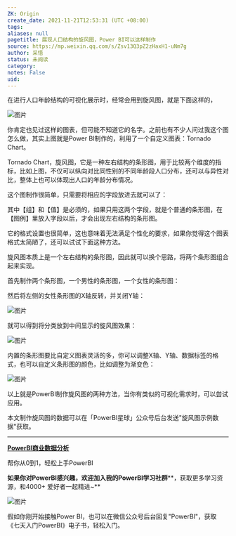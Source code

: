 ```yaml
---
ZK: Origin
create_date: 2021-11-21T12:53:31 (UTC +08:00)
tags: 
aliases: null
pagetitle: 展现人口结构的旋风图，Power BI可以这样制作
source: https://mp.weixin.qq.com/s/Zsv13Q3pZ2zHaxH1-uNm7g
author: 采悟
status: 未阅读
category: 
notes: False
uid: 
---
```


在进行人口年龄结构的可视化展示时，经常会用到旋风图，就是下面这样的，  

![图片](https://mmbiz.qpic.cn/mmbiz_png/aHEbZtANQJOjoPeG5kDSA7JTfnJF5jZKI4sibA6wkVYxJjMtpUvsTib6yoDgWapkdIPxzICTztJMfh0M9rfXCYfw/640?wx_fmt=png&wxfrom=5&wx_lazy=1&wx_co=1)

你肯定也见过这样的图表，但可能不知道它的名字。之前也有不少人问过我这个图怎么做，其实上图就是Power BI制作的，利用了一个自定义图表：Tornado Chart。

Tornado Chart，旋风图，它是一种左右结构的条形图，用于比较两个维度的指标，比如上图，不仅可以纵向对比同性别的不同年龄段人口分布，还可以与异性对比，整体上也可以体现出人口的年龄分布情况。

这个图制作很简单，只需要将相应的字段放进去就可以了：  

其中【组】和【值】是必须的，如果只用这两个字段，就是个普通的条形图，在【图例】里放入字段以后，才会出现左右结构的条形图。

它的格式设置也很简单，这也意味着无法满足个性化的要求，如果你觉得这个图表格式太简陋了，还可以试试下面这种方法。  

旋风图本质上是一个左右结构的条形图，因此就可以换个思路，将两个条形图组合起来实现。

首先制作两个条形图，一个男性的条形图，一个女性的条形图：

然后将左侧的女性条形图的X轴反转，并关闭Y轴：  

![图片](https://mmbiz.qpic.cn/mmbiz_png/aHEbZtANQJOjoPeG5kDSA7JTfnJF5jZKJptOEogjkjwBOic0FepCPLu5x51w5Ft62yic0HZicRMPKMjiaYc7emVjKQ/640?wx_fmt=png&wxfrom=5&wx_lazy=1&wx_co=1)

就可以得到将分类放到中间显示的旋风图效果：  

![图片](https://mmbiz.qpic.cn/mmbiz_png/aHEbZtANQJOjoPeG5kDSA7JTfnJF5jZK4jDicwZprvPVibAaR1Zv5YEmdoXRVwkRcvvuVBc8xyflXWoB5LrQakaA/640?wx_fmt=png&wxfrom=5&wx_lazy=1&wx_co=1)

内置的条形图要比自定义图表灵活的多，你可以调整X轴、Y轴、数据标签的格式，也可以自定义条形图的颜色，比如调整为渐变色：  

![图片](https://mmbiz.qpic.cn/mmbiz_png/aHEbZtANQJOjoPeG5kDSA7JTfnJF5jZKqp1WxYZXoZ7icPk9CkJFq6oicJzj64XFpXWNC8lQxRicKJPvfNL8cOerQ/640?wx_fmt=png&wxfrom=5&wx_lazy=1&wx_co=1)

以上就是PowerBI制作旋风图的两种方法，当你有类似的可视化需求时，可以尝试应用。  

本文制作旋风图的数据可以在「PowerBI星球」公众号后台发送"旋风图示例数据"获取。

___

[**PowerBI商业数据分析**](http://mp.weixin.qq.com/s?__biz=MzA4MzQwMjY4MA==&mid=2484074987&idx=1&sn=5cf4ba4b683ee9136bb7a26f6e9bcf01&chksm=8e0c533cb97bda2add48a4576b9c1e230249a5a4160dd93cd677a37ea21d26fc9cc26fc4cb1c&scene=21#wechat_redirect)

帮你从0到1，轻松上手PowerBI

**如果你对PowerBI感兴趣，欢迎加入我的PowerBI学习社群****，获取更多学习资源，和4000+ 爱好者一起精进~**

![图片](https://mmbiz.qpic.cn/mmbiz_png/aHEbZtANQJMFLnwgdbghRHPLicKRaV70mVCZVq8Fhm46rkciaeOrLFJCv5f1omJxF8256YogHflkicEDM29aUMtaA/640?wx_fmt=png&wxfrom=5&wx_lazy=1&wx_co=1)

假如你刚开始接触Power BI，也可以在微信公众号后台回复"PowerBI"，获取《七天入门PowerBI》电子书，轻松入门。
